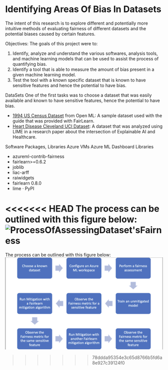 # Identifying Areas Of Bias In Datasets
The intent of this research is to explore different and potentially more intuitive methods of evaluating fairness of different datasets and the potential biases caused by certain features. 

Objectives:
The goals of this project were to:
1. Identify, analyze and understand the various softwares, analysis tools, and machine
learning models that can be used to assist the process of quantifying bias.
2. Identify a tool that is able to measure the amount of bias present in a given machine
learning model.
3. Test the tool with a known specific dataset that is known to have sensitive features and
hence the potential to have bias.

DataSets
One of the first tasks was to choose a dataset that was easily available and known to have
sensitive features, hence the potential to have bias.
* [1994 US Census Dataset](https://www.openml.org/search?type=data&sort=runs&id=1590&status=active) from Open ML: A sample dataset used with the guide that was
provided with FairLearn.
* [Heart Disease Cleveland UCI Dataset](https://www.kaggle.com/datasets/cherngs/heart-disease-cleveland-uci?resource=download): A dataset that was analyzed using LIME in a
research paper about the intersection of Explainable AI and Healthcare.

Software Packages, Libraries
Azure VMs
Azure ML Dashboard
Libraries
* azureml-contrib-fairness
* fairlearn&gt;=0.6.2
* joblib
* liac-arff
* raiwidgets
* fairlearn 0.8.0
* lime · PyPI

<<<<<<< HEAD
The process can be outlined with this figure below: ![ProcessOfAssessingDataset'sFairness](https://github.com/arthakar/IdentifyingAreasOfBiasInDatasets/AssessingBiasFlowChart.png)
=======
The process can be outlined with this figure below: ![ProcessOfAssessingDatasetsFairness](https://github.com/arthakar/IdentifyingAreasOfBiasInDatasets/blob/main/visuals/ProcessOfAssessingDatasetsFairness.png)
>>>>>>> 78ddda95354e3c65d8766b5fd6a8e927c39124f0




